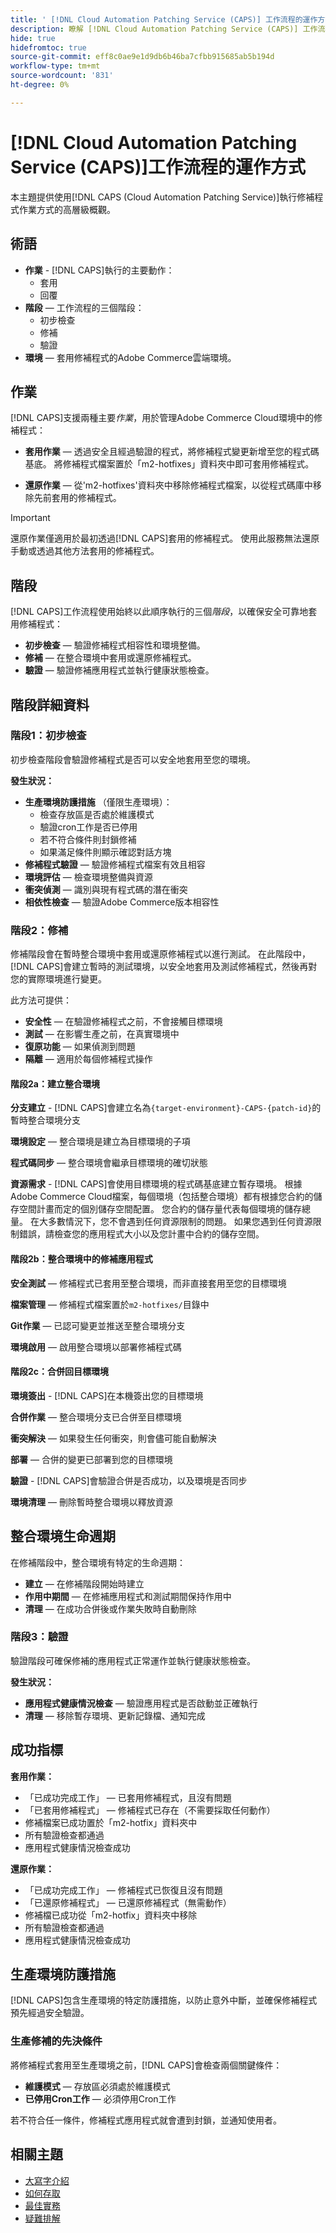```yaml
---
title: ' [!DNL Cloud Automation Patching Service (CAPS)] 工作流程的運作方式'
description: 瞭解 [!DNL Cloud Automation Patching Service (CAPS)] 工作流程程式，包括術語、工作流程階段和自動化修補管理作業。
hide: true
hidefromtoc: true
source-git-commit: eff8c0ae9e1d9db6b46ba7cfbb915685ab5b194d
workflow-type: tm+mt
source-wordcount: '831'
ht-degree: 0%

---
```


# [!DNL Cloud Automation Patching Service (CAPS)]工作流程的運作方式

本主題提供使用[!DNL CAPS (Cloud Automation Patching Service)]執行修補程式作業方式的高層級概觀。

## 術語

* **作業** - [!DNL CAPS]執行的主要動作：
   * 套用
   * 回覆
* **階段** — 工作流程的三個階段：
   * 初步檢查
   * 修補
   * 驗證
* **環境** — 套用修補程式的Adobe Commerce雲端環境。

## 作業

[!DNL CAPS]支援兩種主要&#x200B;*作業*，用於管理Adobe Commerce Cloud環境中的修補程式：

* **套用作業** — 透過安全且經過驗證的程式，將修補程式變更新增至您的程式碼基底。 將修補程式檔案置於「m2-hotfixes」資料夾中即可套用修補程式。

* **還原作業** — 從&#39;m2-hotfixes&#39;資料夾中移除修補程式檔案，以從程式碼庫中移除先前套用的修補程式。

>[!IMPORTANT]
>
>還原作業僅適用於最初透過[!DNL CAPS]套用的修補程式。 使用此服務無法還原手動或透過其他方法套用的修補程式。

## 階段

[!DNL CAPS]工作流程使用始終以此順序執行的三個&#x200B;*階段*，以確保安全可靠地套用修補程式：

* **初步檢查** — 驗證修補程式相容性和環境整備。
* **修補** — 在整合環境中套用或還原修補程式。
* **驗證** — 驗證修補應用程式並執行健康狀態檢查。

## 階段詳細資料

### 階段1：初步檢查

初步檢查階段會驗證修補程式是否可以安全地套用至您的環境。

**發生狀況：**

* **生產環境防護措施** （僅限生產環境）：
   * 檢查存放區是否處於維護模式
   * 驗證cron工作是否已停用
   * 若不符合條件則封鎖修補
   * 如果滿足條件則顯示確認對話方塊
* **修補程式驗證** — 驗證修補程式檔案有效且相容
* **環境評估** — 檢查環境整備與資源
* **衝突偵測** — 識別與現有程式碼的潛在衝突
* **相依性檢查** — 驗證Adobe Commerce版本相容性

### 階段2：修補

修補階段會在暫時整合環境中套用或還原修補程式以進行測試。 在此階段中，[!DNL CAPS]會建立暫時的測試環境，以安全地套用及測試修補程式，然後再對您的實際環境進行變更。

此方法可提供：

* **安全性** — 在驗證修補程式之前，不會接觸目標環境
* **測試** — 在影響生產之前，在真實環境中
* **復原功能** — 如果偵測到問題
* **隔離** — 適用於每個修補程式操作

#### 階段2a：建立整合環境

**分支建立** - [!DNL CAPS]會建立名為`{target-environment}-CAPS-{patch-id}`的暫時整合環境分支

**環境設定** — 整合環境是建立為目標環境的子項

**程式碼同步** — 整合環境會繼承目標環境的確切狀態

**資源需求** - [!DNL CAPS]會使用目標環境的程式碼基底建立暫存環境。 根據Adobe Commerce Cloud檔案，每個環境（包括整合環境）都有根據您合約的儲存空間計畫而定的個別儲存空間配置。 您合約的儲存量代表每個環境的儲存總量。 在大多數情況下，您不會遇到任何資源限制的問題。 如果您遇到任何資源限制錯誤，請檢查您的應用程式大小以及您計畫中合約的儲存空間。

#### 階段2b：整合環境中的修補應用程式

**安全測試** — 修補程式已套用至整合環境，而非直接套用至您的目標環境

**檔案管理** — 修補程式檔案置於`m2-hotfixes/`目錄中

**Git作業** — 已認可變更並推送至整合環境分支

**環境啟用** — 啟用整合環境以部署修補程式碼

#### 階段2c：合併回目標環境

**環境簽出** - [!DNL CAPS]在本機簽出您的目標環境

**合併作業** — 整合環境分支已合併至目標環境

**衝突解決** — 如果發生任何衝突，則會儘可能自動解決

**部署** — 合併的變更已部署到您的目標環境

**驗證** - [!DNL CAPS]會驗證合併是否成功，以及環境是否同步

**環境清理** — 刪除暫時整合環境以釋放資源

## 整合環境生命週期

在修補階段中，整合環境有特定的生命週期：

* **建立** — 在修補階段開始時建立
* **作用中期間** — 在修補應用程式和測試期間保持作用中
* **清理** — 在成功合併後或作業失敗時自動刪除

### 階段3：驗證

驗證階段可確保修補的應用程式正常運作並執行健康狀態檢查。

**發生狀況：**

* **應用程式健康情況檢查** — 驗證應用程式是否啟動並正確執行
* **清理** — 移除暫存環境、更新記錄檔、通知完成

## 成功指標

**套用作業：**

* 「已成功完成工作」 — 已套用修補程式，且沒有問題
* 「已套用修補程式」 — 修補程式已存在（不需要採取任何動作）
* 修補檔案已成功置於「m2-hotfix」資料夾中
* 所有驗證檢查都通過
* 應用程式健康情況檢查成功

**還原作業：**

* 「已成功完成工作」 — 修補程式已恢復且沒有問題
* 「已還原修補程式」 — 已還原修補程式（無需動作）
* 修補檔已成功從「m2-hotfix」資料夾中移除
* 所有驗證檢查都通過
* 應用程式健康情況檢查成功

## 生產環境防護措施

[!DNL CAPS]包含生產環境的特定防護措施，以防止意外中斷，並確保修補程式預先經過安全驗證。

### 生產修補的先決條件

將修補程式套用至生產環境之前，[!DNL CAPS]會檢查兩個關鍵條件：

* **維護模式** — 存放區必須處於維護模式
* **已停用Cron工作** — 必須停用Cron工作

若不符合任一條件，修補程式應用程式就會遭到封鎖，並通知使用者。

## 相關主題

* [大寫字介紹](intro.md)
* [如何存取](access.md)
* [最佳實務](best-practices.md)
* [疑難排解](troubleshooting.md)
